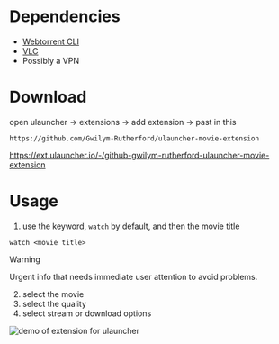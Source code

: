 # Dependencies
- [Webtorrent CLI](https://github.com/webtorrent/webtorrent-cli)
- [VLC](https://www.videolan.org/vlc/)
- Possibly a VPN

# Download
open ulauncher -> extensions -> add extension -> past in this
```
https://github.com/Gwilym-Rutherford/ulauncher-movie-extension
```
https://ext.ulauncher.io/-/github-gwilym-rutherford-ulauncher-movie-extension

# Usage
1. use the keyword, `watch` by default, and then the movie title
```
watch <movie title>
```
> [!WARNING]
> Urgent info that needs immediate user attention to avoid problems.

2. select the movie
3. select the quality
4. select stream or download options

![demo of extension for ulauncher](demo/demo.GIF)
